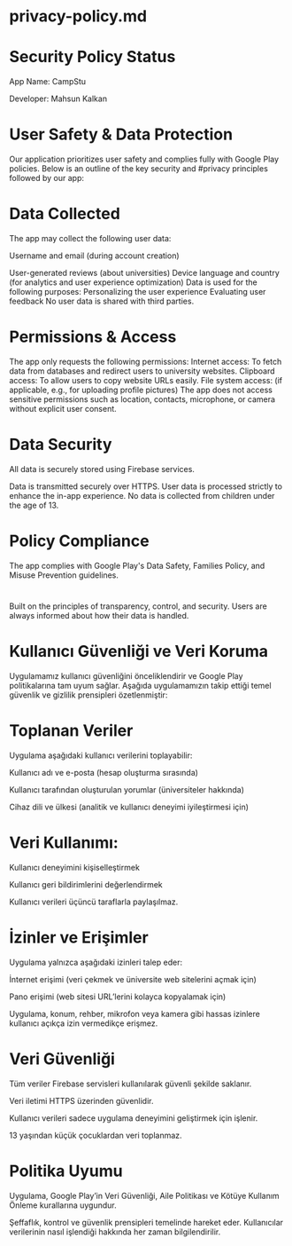 # privacy-policy.md

# Security Policy Status

App Name: CampStu

Developer: Mahsun Kalkan

# User Safety & Data Protection
 Our application prioritizes user safety and complies fully with Google Play policies. Below is an outline of the key security and #privacy principles followed by our app:

#  Data Collected
 The app may collect the following user data:

Username and email (during account creation)

User-generated reviews (about universities)
Device language and country (for analytics and user experience optimization)
Data is used for the following purposes:
Personalizing the user experience
Evaluating user feedback
No user data is shared with third parties.

#  Permissions & Access
The app only requests the following permissions:
Internet access: To fetch data from databases and redirect users to university websites.
Clipboard access: To allow users to copy website URLs easily.
File system access: (if applicable, e.g., for uploading profile pictures)
The app does not access sensitive permissions such as location, contacts, microphone, or camera without explicit user consent.

#  Data Security
All data is securely stored using Firebase services.

Data is transmitted securely over HTTPS.
User data is processed strictly to enhance the in-app experience.
No data is collected from children under the age of 13.

#  Policy Compliance
The app complies with Google Play's Data Safety, Families Policy, and Misuse Prevention guidelines.
#
Built on the principles of transparency, control, and security.
Users are always informed about how their data is handled.




# Kullanıcı Güvenliği ve Veri Koruma
 Uygulamamız kullanıcı güvenliğini önceliklendirir ve Google Play politikalarına tam uyum sağlar. Aşağıda uygulamamızın takip ettiği temel güvenlik ve gizlilik prensipleri özetlenmiştir:

# Toplanan Veriler
 Uygulama aşağıdaki kullanıcı verilerini toplayabilir:

 Kullanıcı adı ve e-posta (hesap oluşturma sırasında)

 Kullanıcı tarafından oluşturulan yorumlar (üniversiteler hakkında)

 Cihaz dili ve ülkesi (analitik ve kullanıcı deneyimi iyileştirmesi için)

# Veri Kullanımı:

 Kullanıcı deneyimini kişiselleştirmek

 Kullanıcı geri bildirimlerini değerlendirmek

 Kullanıcı verileri üçüncü taraflarla paylaşılmaz.

# İzinler ve Erişimler
 Uygulama yalnızca aşağıdaki izinleri talep eder:

 İnternet erişimi (veri çekmek ve üniversite web sitelerini açmak için)

 Pano erişimi (web sitesi URL’lerini kolayca kopyalamak için)


 Uygulama, konum, rehber, mikrofon veya kamera gibi hassas izinlere kullanıcı açıkça izin vermedikçe erişmez.

# Veri Güvenliği
 Tüm veriler Firebase servisleri kullanılarak güvenli şekilde saklanır.

 Veri iletimi HTTPS üzerinden güvenlidir.

 Kullanıcı verileri sadece uygulama deneyimini geliştirmek için işlenir.

 13 yaşından küçük çocuklardan veri toplanmaz.

# Politika Uyumu
 Uygulama, Google Play’in Veri Güvenliği, Aile Politikası ve Kötüye Kullanım Önleme kurallarına uygundur.

 Şeffaflık, kontrol ve güvenlik prensipleri temelinde hareket eder. Kullanıcılar verilerinin nasıl işlendiği hakkında her zaman bilgilendirilir.